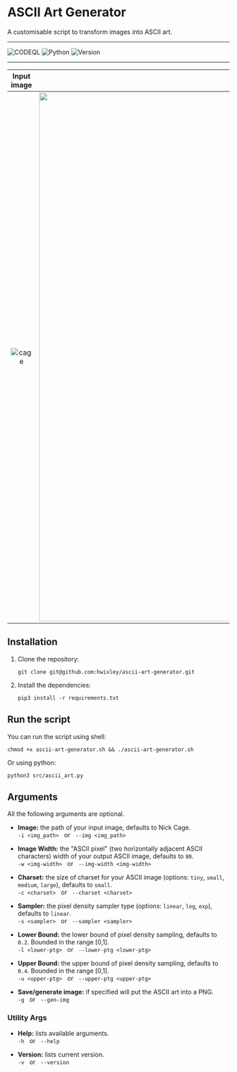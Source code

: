 # ASCII Art Generator
A customisable script to transform images into ASCII art.

<hr>

![CODEQL](https://github.com/hwixley/ascii-art-generator/actions/workflows/codeql.yml/badge.svg) ![Python](https://img.shields.io/badge/Python-3.8.10-purple?labelColor=gray&style=flat) ![Version](https://img.shields.io/badge/Version-0.0.1-blue?labelColor=gray&style=flat)

<hr>

Input image                |  Output ASCII
:-------------------------:|:-------------------------:
![cage](https://github.com/hwixley/ascii-art-generator/assets/57837950/2380ff4d-09a9-433e-a4e4-a0ff00c451fe) | <img src="https://github.com/hwixley/ascii-art-generator/assets/57837950/3800d64b-2842-4ff7-841c-a5f02ff51215" style="width: 1200px">


## Installation

1. Clone the repository:
   ```
   git clone git@github.com:hwixley/ascii-art-generator.git
   ```
2. Install the dependencies:
   ```
   pip3 install -r requirements.txt
   ```

## Run the script
You can run the script using shell:
```
chmod +x ascii-art-generator.sh && ./ascii-art-generator.sh
```
Or using python:
```
python3 src/ascii_art.py
```

## Arguments
All the following arguments are optional.

- __Image:__ the path of your input image, defaults to Nick Cage.<br>`-i <img_path>` &nbsp; or &nbsp;  `--img <img_path>`

- __Image Width:__ the "ASCII pixel" (two horizontally adjacent ASCII characters) width of your output ASCII image, defaults to `80`.<br>`-w <img-width>` &nbsp; or &nbsp; `--img-width <img-width>`

- __Charset:__ the size of charset for your ASCII image (options: `tiny`, `small`, `medium`, `large`), defaults to `small`.<br>`-c <charset>` &nbsp; or &nbsp; `--charset <charset>`

- __Sampler:__ the pixel density sampler type (options: `linear`, `log`, `exp`), defaults to `linear`.<br>`-s <sampler>` &nbsp; or &nbsp; `--sampler <sampler>`

- __Lower Bound:__ the lower bound of pixel density sampling, defaults to `0.2`. Bounded in the range [0,1].<br>`-l <lower-ptg>` &nbsp; or &nbsp; `--lower-ptg <lower-ptg>`

- __Upper Bound:__ the upper bound of pixel density sampling, defaults to `0.4`. Bounded in the range [0,1].<br>`-u <upper-ptg>` &nbsp; or &nbsp; `--upper-ptg <upper-ptg>`

- __Save/generate image:__ if specified will put the ASCII art into a PNG.<br>`-g` &nbsp; or &nbsp; `--gen-img`

### Utility Args

- __Help:__ lists available arguments.<br>`-h` &nbsp; or &nbsp; `--help`

- __Version:__ lists current version.<br> `-v` &nbsp; or &nbsp; `--version`
